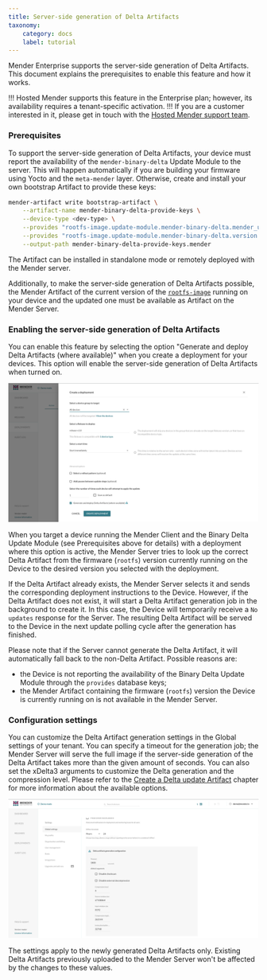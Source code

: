 ```yaml
---
title: Server-side generation of Delta Artifacts
taxonomy:
    category: docs
    label: tutorial
---
```


Mender Enterprise supports the server-side generation of Delta Artifacts.
This document explains the prerequisites to enable this feature and how it works.

!!! Hosted Mender supports this feature in the Enterprise plan; however, its availability requires a tenant-specific activation.
!!! If you are a customer interested in it, please get in touch with the [Hosted Mender support team](mailto:support@mender.io).

### Prerequisites

To support the server-side generation of Delta Artifacts, your device must report the availability of the `mender-binary-delta` Update Module to the server.
This will happen automatically if you are building your firmware using Yocto and the `meta-mender` layer.
Otherwise, create and install your own bootstrap Artifact to provide these keys:

```bash
mender-artifact write bootstrap-artifact \
    --artifact-name mender-binary-delta-provide-keys \
    --device-type <dev-type> \
    --provides "rootfs-image.update-module.mender-binary-delta.mender_update_module:mender-binary-delta" \
    --provides "rootfs-image.update-module.mender-binary-delta.version:<version>" \
    --output-path mender-binary-delta-provide-keys.mender
```

The Artifact can be installed in standalone mode or remotely deployed with the Mender server.

<!--AUTOVERSION: "mender-artifact/blob/%"/ignore-->
Additionally, to make the server-side generation of Delta Artifacts possible, the Mender Artifact of the current version of the [`rootfs-image`](https://github.com/mendersoftware/mender-artifact/blob/3.9.0/Documentation/artifact-format-v3.md#header-info) running on your device and the updated one must be available as Artifact on the Mender Server.


### Enabling the server-side generation of Delta Artifacts

You can enable this feature by selecting the option "Generate and deploy Delta Artifacts (where available)" when you create a deployment for your devices. This option will enable the server-side generation of Delta Artifacts when turned on.

![Mender logo](deployment.jpg)

When you target a device running the Mender Client and the Binary Delta Update Module (see Prerequisites above for details) with a deployment where this option is active, the Mender Server tries to look up the correct Delta Artifact from the firmware (`rootfs`) version currently running on the Device to the desired version you selected with the deployment.

If the Delta Artifact already exists, the Mender Server selects it and sends the corresponding deployment instructions to the Device. However, if the Delta Artifact does not exist, it will start a Delta Artifact generation job in the background to create it. In this case, the Device will temporarily receive a `No updates` response for the Server. The resulting Delta Artifact will be served to the Device in the next update polling cycle after the generation has finished.

Please note that if the Server cannot generate the Delta Artifact, it will automatically fall back to the non-Delta Artifact. Possible reasons are:
* the Device is not reporting the availability of the Binary Delta Update Module through the `provides` database keys;
* the Mender Artifact containing the firmware (`rootfs`) version the Device is currently running on is not available in the Mender Server.


### Configuration settings

You can customize the Delta Artifact generation settings in the Global settings of your tenant.
You can specify a timeout for the generation job; the Mender Server will serve the full image if the server-side generation of the Delta Artifact takes more than the given amount of seconds.
You can also set the xDelta3 arguments to customize the Delta generation and the compression level.
Please refer to the [Create a Delta update Artifact](../05.Create-a-Delta-update-Artifact/) chapter for more information about the available options.

![Mender logo](settings.jpg)

The settings apply to the newly generated Delta Artifacts only. Existing Delta Artifacts previously uploaded to the Mender Server won't be affected by the changes to these values.
